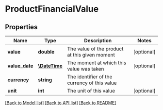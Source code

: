 # ProductFinancialValue

## Properties
Name | Type | Description | Notes
------------ | ------------- | ------------- | -------------
**value** | **double** | The value of the product at this given moment | [optional] 
**value_date** | [**\DateTime**](\DateTime.md) | The moment at which this value was taken | [optional] 
**currency** | **string** | The identifier of the currency of this value | 
**unit** | **int** | The unit of this value | [optional] 

[[Back to Model list]](../README.md#documentation-for-models) [[Back to API list]](../README.md#documentation-for-api-endpoints) [[Back to README]](../README.md)


